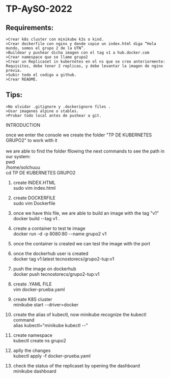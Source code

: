 # TP-AySO-2022
Requirements:
-------------

	>Crear k8s cluster con minikube k3s o kind.
	>Crear dockerfile con nginx y donde copie un index.html diga “Hola mundo, somos el grupo 2 de la UTN”.
	>Buildear y pushear dicha imagen con el tag v1 a hub.docker.com
	>Crear namespace que se llame grupo2
	>Crear un Replicaset in kubernetes en el ns que se creo anteriormente: Requisitos, debe tener 2 replicas, y debe levantar la imagen de nginx previa.
	>Subir todo el codigo a github.
	>Crear README.

Tips:
-----
	>No olvidar .gitignore y .dockerignore files .
	>Usar imagenes alpine o stables.
	>Probar todo local antes de pushear a git.
	
INTRODUCTION

once we enter the console we create the folder "TP DE KUBERNETES GRUPO2" to work with it <br>
<br>
we are able to find the folder fllowing the next commands to see the path in our system: <br>
pwd <br>
/home/solchuuu <br>
cd TP DE KUBERNETES GRUPO2 

1) create INDEX.HTML <br>
sudo vim index.html

2) create DOCKERFILE <br>
sudo vim Dockerfile

3) once we have this file, we are able to build an image with the tag "v1" <br>
docker build --tag v1 .

4) create a container to test te image <br>
docker run -d -p 8080:80 --name grupo2 v1

5) once the container is created we can test the image with the port <br>

6) once the dockerhub user is created <br>
docker tag v1:latest tecnostorecs/grupo2-tup:v1

7) push the image on dockerhub <br>
docker push tecnostorecs/grupo2-tup:v1

8) create .YAML FILE <br>
vim docker-prueba.yaml

9) create K8S cluster <br>
minikube start --driver=docker

10) create the alias of kubectl, now minikube recognize the kubectl command <br>
alias kubectl="minikube kubectl --"

11) create namespace <br>
kubectl create ns grupo2

12) aplly the changes <br>
kubectl apply -f docker-prueba.yaml

13) check the status of the replicaset by opening the dashboard <br>
minikube dashboard
